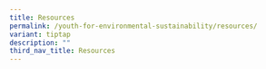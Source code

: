 ```yaml
---
title: Resources
permalink: /youth-for-environmental-sustainability/resources/
variant: tiptap
description: ""
third_nav_title: Resources
---
```

<p></p>